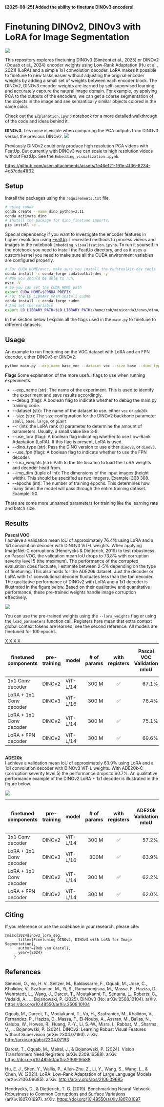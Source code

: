**[2025-08-25] Added the ability to finetune DINOv3 encoders!**

# Finetuning DINOv2, DINOv3 with LoRA for Image Segmentation

<p>
    <a href= "https://colab.research.google.com/github/RobvanGastel/dinov2-finetune/blob/main/Explanation.ipynb">
    <img src="https://colab.research.google.com/assets/colab-badge.svg"/></a>
</p>

This repository explores finetuning DINOv3 (Siméoni et al., 2025) or DINOv2 (Oquab et al., 2024) encoder weights using Low-Rank Adaptation (Hu et al., 2021) (LoRA) and a simple 1x1 convolution decoder. LoRA makes it possible to finetune to new tasks easier without adjusting the original encoder weights by adding a small set of weights between each encoder block. The DINOv2, DINOv3 encoder weights are learned by self-supervised learning and accurately capture the natural image domain. For example, by applying PCA to the outputs of the encoders, we can get a coarse segmentation of the objects in the image and see semantically similar objects colored in the same color.

Check out the `Explanation.ipynb` notebook for a more detailed walkthrough of the code and ideas behind it.

**DINOv3.** Les noise is visible when comparing the PCA outputs from DINOv3 versus the previous DINOv2.
![](/assets/examples/pca_dinov3.png?raw=true)

Previously DINOv2 could only produce high resolution PCA videos with FeatUp. But currently with DINOv3 we can scale to high resolution videos without FeatUp. See the `Embedding_visualization.ipynb`.

https://github.com/user-attachments/assets/1e46e121-191e-4f36-8234-4e57cda41f32

## Setup
Install the packages using the `requirements.txt` file.

```bash
# using conda
conda create --name dino python=3.11
conda activate dino
# Install the package for dino_finetune imports,
pip install -e .
```

Special dependency if you want to investigate the encoder features in higher resolution using [FeatUp](https://github.com/mhamilton723/FeatUp). I recreated methods to process videos and images in the notebook `Embedding_visualization.ipynb`. To run it yourself in the notebook you need to install the FeatUp directory, and as it uses a custom kernel you need to make sure all the CUDA environment variables are configured properly.
```bash
# For CUDA_HOME/nvcc, make sure you install the cudatoolkit-dev tools
conda install -c conda-forge cudatoolkit-dev -y
# Now you should be able to run, 
nvcc -V
# So you can set the CUDA_HOME path
export CUDA_HOME=$CONDA_PREFIX
# For the LD_LIBRARY_PATH install cudnn
conda install -c conda-forge cudnn
# And set the variable
export LD_LIBRARY_PATH=$LD_LIBRARY_PATH:/home/rob/miniconda3/envs/dino/lib
```

In the section below I explain all the flags used in the `main.py` to finetune to different datasets.

## Usage
An example to run finetuning on the VOC dataset with LoRA and an FPN decoder, either DINOv3 or DINOv2.

```bash
python main.py --exp_name base_voc --dataset voc --size base --dino_type dinov3 --img_dim 308 308 --epochs 50 --use_fpn
```

**Flags**
Some explanation of the more useful flags to use when running experiments.
- --exp_name (str): The name of the experiment. This is used to identify the experiment and save results accordingly.
- --debug (flag): A boolean flag to indicate whether to debug the main.py training code.
- --dataset (str): The name of the dataset to use. either `voc` or `ade20k`
- --size (str): The size configuration for the DINOv2 backbone parameter `small`, `base`, `large`, or `giant`
- --r (int): the LoRA rank (r) parameter to determine the amount of parameters. Usually, a small value like 3-9.
- --use_lora (flag): A boolean flag indicating whether to use Low-Rank Adaptation (LoRA). If this flag is present, LoRA is used. 
- --dino_type (str): Pass the DINO version to use either `dinov2`, or `dinov3`.
- --use_fpn (flag): A boolean flag to indicate whether to use the FPN decoder.
- --lora_weights (str): Path to the file location to load the LoRA weights and decoder head from.
- --img_dim (tuple of int): The dimensions of the input images (height width). This should be specified as two integers. Example: 308 308. 
- --epochs (int): The number of training epochs. This determines how many times the model will pass through the entire training dataset. Example: 50. 

There are some more unnamed parameters for training like the learning rate and batch size.

## Results

**Pascal VOC** \
I achieve a validation mean IoU of approximately 76.4% using LoRA and a 1x1 convolution decoder with DINOv3 ViT-L weights. When applying ImageNet-C corruptions (Hendrycks & Dietterich, 2019) to test robustness on Pascal VOC, the validation mean IoU drops to 73.8% with corruption severity level 5 (the maximum). The performance of the corrupted evaluation does fluctuate, I estimate between 2-5% depending on the type of finetuning. This also holds for the ADE20k dataset. Just the decoder or LoRA with 1x1 convolutional decoder fluctuates less than the fpn decoder. The qualitative performance of DINOv2 with LoRA and a 1x1 decoder is illustrated in the figure below. Based on their qualitative and quantitative performance, these pre-trained weights handle image corruption effectively.

![](/assets/examples/voc_corruption_performance.png?raw=true)

You can use the pre-trained weights using the `--lora_weights` flag or using the `load_parameters` function call. Registers here mean that extra context global context tokens are learned, see the second reference. All models are finetuned for 100 epochs.


<table style="margin: auto">
  <thead>
    <tr>
      <th>finetuned components</th>
      <th>pre-training</th>
      <th>model</th>
      <th># of<br />params</th>
      <th>with<br />registers</th>
      <th>Pascal VOC<br />Validation mIoU</th>
      <th>Pascal VOC-C<br />level 5<br />Validation mIoU</th>
      <th>Directory</th>
    </tr>
  </thead>
  <tbody>
    <tr>X
      <td>1x1 Conv decoder</td>
      <td>DINOv2</td>
      <td>ViT-L/14</td>
      <td align="right">300 M</td>
      <td align="center">✅</td>
      <td align="right">67.1%</td>
      <td align="right">63.6%</td>
      <td>output/dinov2/base_voc_no_lora.pt</td>
    </tr>
    <tr>X
      <td>LoRA + 1x1 Conv decoder</td>
      <td>DINOv3</td>
      <td>ViT-L/16</td>
      <td align="right">300 M</td>
      <td align="center">✅</td>
      <td align="right">76.4%</td>
      <td align="right">73.8%</td>
      <td>output/dinov3/large_base_voc_lora.pt</td>
    </tr>
    <tr>X
      <td>LoRA + 1x1 Conv decoder</td>
      <td>DINOv2</td>
      <td>ViT-L/14</td>
      <td align="right">300 M</td>
      <td align="center">✅</td>
      <td align="right">75.1%</td>
      <td align="right">71.5%</td>
      <td>output/dinov2/large_base_voc_lora.pt</td>
    </tr>
    <tr>X
      <td>LoRA + FPN decoder</td>
      <td>DINOv2</td>
      <td>ViT-L/14</td>
      <td align="right">300 M</td>
      <td align="center">✅</td>
      <td align="right">69.6%</td>
      <td align="right">67.1%</td>
      <td>output/dinov2/large_voc_fpn.pt</td>
    </tr>
  </tbody>
</table>

<br />

**ADE20k** \
I achieve a validation mean IoU of approximately 63.9% using LoRA and a 1x1 convolution decoder with DINOv3 ViT-L weights. With ADE20k-C (corruption severity level 5) the performance drops to 60.7%. An qualitative performance example of the DINOv2 LoRA + 1x1 decoder is illustrated in the figure below. 

![](/assets/examples/ade20k_corruption_performance.png?raw=true)


<table style="margin: auto">
  <thead>
    <tr>
      <th>finetuned components</th>
      <th>pre-training</th>
      <th>model</th>
      <th># of<br />params</th>
      <th>with<br />registers</th>
      <th>ADE20k<br />Validation mIoU</th>
      <th>ADE20k-C<br />level 5<br />Validation mIoU</th>
      <th>Directory</th>
    </tr>
  </thead>
  <tbody>
    <tr>
      <td>1x1 Conv decoder</td>
      <td>DINOv2</td>
      <td>ViT-L/14</td>
      <td align="right">300 M</td>
      <td align="center">✅</td>
      <td align="right">57.2%</td>
      <td align="right">54.4%</td>
      <td>output/dinov2/large_ade20k_no_lora.pt</td>
    </tr>
    <tr>
      <td>LoRA + 1x1 Conv decoder</td>
      <td>DINOv3</td>
      <td>ViT-L/16</td>
      <td align="right">300M</td>
      <td align="center">✅</td>
      <td align="right">63.9%</td>
      <td align="right">60.7%</td>
      <td>output/dinov3/large_ade20k_lora.pt</td>
    </tr>
    <tr>
      <td>LoRA + 1x1 Conv decoder</td>
      <td>DINOv2</td>
      <td>ViT-L/14</td>
      <td align="right">300 M</td>
      <td align="center">✅</td>
      <td align="right">62.2%</td>
      <td align="right">59.2%</td>
      <td>output/dinov2/large_ade20k_lora.pt</td>
    </tr>
    <tr>
      <td>LoRA + FPN decoder</td>
      <td>DINOv2</td>
      <td>ViT-L/14</td>
      <td align="right">300 M</td>
      <td align="center">✅</td>
      <td align="right">62.0%</td>
      <td align="right">58.1%</td>
      <td>output/dinov2/large_ade20k_fpn.pt</td>
    </tr>
  </tbody>
</table>


## Citing
If you reference or use the codebase in your research, please cite:

```
@misc{2024dinov2_lora_seg,
      title={Finetuning DINOv2, DINOv3 with LoRA for Image Segmentation},
      author={Rob van Gastel},
      year={2024}
    }
```

## References
Siméoni, O., Vo, H. V., Seitzer, M., Baldassarre, F., Oquab, M., Jose, C., Khalidov, V., Szafraniec, M., Yi, S., Ramamonjisoa, M., Massa, F., Haziza, D., Wehrstedt, L., Wang, J., Darcet, T., Moutakanni, T., Sentana, L., Roberts, C., Vedaldi, A., … Bojanowski, P. (2025). DINOv3 (No. arXiv:2508.10104). arXiv. https://doi.org/10.48550/arXiv.2508.10104

Oquab, M., Darcet, T., Moutakanni, T., Vo, H., Szafraniec, M., Khalidov, V., Fernandez, P., Haziza, D., Massa, F., El-Nouby, A., Assran, M., Ballas, N., Galuba, W., Howes, R., Huang, P.-Y., Li, S.-W., Misra, I., Rabbat, M., Sharma, V., … Bojanowski, P. (2024). DINOv2: Learning Robust Visual Features without Supervision (arXiv:2304.07193). arXiv. http://arxiv.org/abs/2304.07193

Darcet, T., Oquab, M., Mairal, J., & Bojanowski, P. (2024). Vision Transformers Need Registers (arXiv:2309.16588). arXiv. https://doi.org/10.48550/arXiv.2309.16588

Hu, E. J., Shen, Y., Wallis, P., Allen-Zhu, Z., Li, Y., Wang, S., Wang, L., & Chen, W. (2021). LoRA: Low-Rank Adaptation of Large Language Models (arXiv:2106.09685). arXiv. http://arxiv.org/abs/2106.09685

Hendrycks, D., & Dietterich, T. G. (2019). Benchmarking Neural Network Robustness to Common Corruptions and Surface Variations (arXiv:1807.01697). arXiv. https://doi.org/10.48550/arXiv.1807.01697
